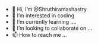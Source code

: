 - 👋 Hi, I’m @Shruthiramashastry
- 👀 I’m interested in coding
- 🌱 I’m currently learning ....
- 💞️ I’m looking to collaborate on ...
- 📫 How to reach me ...

<!---
Shruthiramashastry/Shruthiramashastry is a ✨ special ✨ repository because its `README.md` (this file) appears on your GitHub profile.
You can click the Preview link to take a look at your changes.
--->
